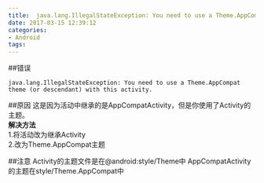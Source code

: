 ```yaml
---
title:  java.lang.IllegalStateException: You need to use a Theme.AppCompat theme (or descendant) with this activity.
date: 2017-03-15 12:39:12
categories:
- Android
tags: 
---
```

##错误

```
java.lang.IllegalStateException: You need to use a Theme.AppCompat theme (or descendant) with this activity.
```
##原因
这是因为活动中继承的是AppCompatActivity，但是你使用了Activity的主题。  
**解决方法**  
 1.将活动改为继承Activity  
 2.改为Theme.AppCompat主题

##注意
Activity的主题文件是在@android:style/Theme中
AppCompatActivity的主题在style/Theme.AppCompat中